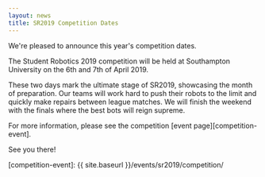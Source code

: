 ```yaml
---
layout: news
title: SR2019 Competition Dates 
---
```


We're pleased to announce this year's competition dates.

The Student Robotics 2019 competition will be held at Southampton University on the 6th and 7th of April 2019.

These two days mark the ultimate stage of SR2019, showcasing the month of preparation. Our teams will work hard to push their robots to the limit and quickly make repairs between league matches. We will finish the weekend with the finals where the best bots will reign supreme.

For more information, please see the competition [event page][competition-event].

See you there!

[competition-event]: {{ site.baseurl }}/events/sr2019/competition/
